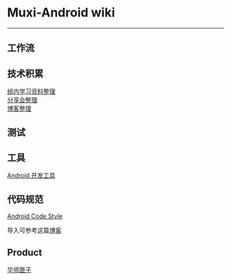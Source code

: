 # Muxi-Android wiki

---

## 工作流


## 技术积累

[组内学习资料整理](https://github.com/Muxi-Android/wiki/wiki)  
[分享会整理]()  
[博客整理]()  


## 测试


## 工具
[Android 开发工具](http://fengminchao.github.io/2016/12/11/Android%E5%BC%80%E5%8F%91%E5%B7%A5%E5%85%B7/)

## 代码规范

[Android Code Style](https://github.com/android/platform_development/blob/master/ide/intellij/codestyles/AndroidStyle.xml) 

导入可参考这篇[博客](https://blog.metova.com/how-to-import-the-official-android-code-style-to-android-studiointellij/)


## Product

[华师匣子](https://github.com/A-portfolio/HuashiApp)
